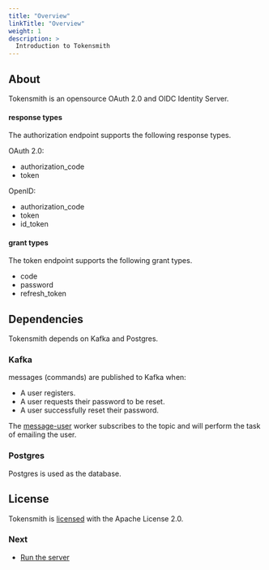 ```yaml
---
title: "Overview"
linkTitle: "Overview"
weight: 1
description: >
  Introduction to Tokensmith
---
```


## About

Tokensmith is an opensource OAuth 2.0 and OIDC Identity Server. 

#### response types
The authorization endpoint supports the following response types.

OAuth 2.0:
 - authorization_code
 - token

OpenID:
 - authorization_code
 - token
 - id_token
 

#### grant types
The token endpoint supports the following grant types.

 - code
 - password
 - refresh_token

## Dependencies

Tokensmith depends on Kafka and Postgres.

### Kafka

messages (commands) are published to Kafka when:
 - A user registers.
 - A user requests their password to be reset.
 - A user successfully reset their password.
 
The [message-user](https://github.com/tokensmith/message-user) worker subscribes to the topic and will perform the task of emailing the user.

### Postgres

Postgres is used as the database.

## License

Tokensmith is [licensed](https://github.com/tokensmith/tokensmith/blob/main/LICENSE.txt) with the Apache License 2.0.
  
### Next

* [Run the server](/docs/run-the-server/)

